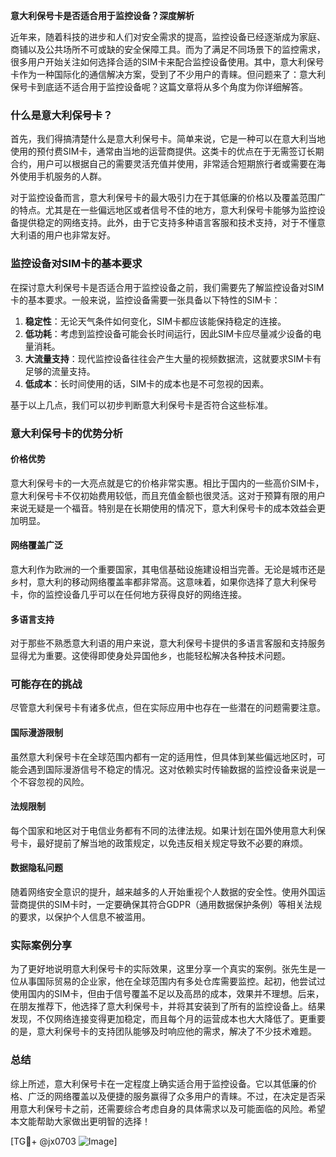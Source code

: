 **意大利保号卡是否适合用于监控设备？深度解析**

近年来，随着科技的进步和人们对安全需求的提高，监控设备已经逐渐成为家庭、商铺以及公共场所不可或缺的安全保障工具。而为了满足不同场景下的监控需求，很多用户开始关注如何选择合适的SIM卡来配合监控设备使用。其中，意大利保号卡作为一种国际化的通信解决方案，受到了不少用户的青睐。但问题来了：意大利保号卡到底适不适合用于监控设备呢？这篇文章将从多个角度为你详细解答。

### 什么是意大利保号卡？

首先，我们得搞清楚什么是意大利保号卡。简单来说，它是一种可以在意大利当地使用的预付费SIM卡，通常由当地的运营商提供。这类卡的优点在于无需签订长期合约，用户可以根据自己的需要灵活充值并使用，非常适合短期旅行者或需要在海外使用手机服务的人群。

对于监控设备而言，意大利保号卡的最大吸引力在于其低廉的价格以及覆盖范围广的特点。尤其是在一些偏远地区或者信号不佳的地方，意大利保号卡能够为监控设备提供稳定的网络支持。此外，由于它支持多种语言客服和技术支持，对于不懂意大利语的用户也非常友好。

### 监控设备对SIM卡的基本要求

在探讨意大利保号卡是否适合用于监控设备之前，我们需要先了解监控设备对SIM卡的基本要求。一般来说，监控设备需要一张具备以下特性的SIM卡：

1. **稳定性**：无论天气条件如何变化，SIM卡都应该能保持稳定的连接。
2. **低功耗**：考虑到监控设备可能会长时间运行，因此SIM卡应尽量减少设备的电量消耗。
3. **大流量支持**：现代监控设备往往会产生大量的视频数据流，这就要求SIM卡有足够的流量支持。
4. **低成本**：长时间使用的话，SIM卡的成本也是不可忽视的因素。

基于以上几点，我们可以初步判断意大利保号卡是否符合这些标准。

### 意大利保号卡的优势分析

#### 价格优势

意大利保号卡的一大亮点就是它的价格非常实惠。相比于国内的一些高价SIM卡，意大利保号卡不仅初始费用较低，而且充值金额也很灵活。这对于预算有限的用户来说无疑是一个福音。特别是在长期使用的情况下，意大利保号卡的成本效益会更加明显。

#### 网络覆盖广泛

意大利作为欧洲的一个重要国家，其电信基础设施建设相当完善。无论是城市还是乡村，意大利的移动网络覆盖率都非常高。这意味着，如果你选择了意大利保号卡，你的监控设备几乎可以在任何地方获得良好的网络连接。

#### 多语言支持

对于那些不熟悉意大利语的用户来说，意大利保号卡提供的多语言客服和支持服务显得尤为重要。这使得即使身处异国他乡，也能轻松解决各种技术问题。

### 可能存在的挑战

尽管意大利保号卡有诸多优点，但在实际应用中也存在一些潜在的问题需要注意。

#### 国际漫游限制

虽然意大利保号卡在全球范围内都有一定的适用性，但具体到某些偏远地区时，可能会遇到国际漫游信号不稳定的情况。这对依赖实时传输数据的监控设备来说是一个不容忽视的风险。

#### 法规限制

每个国家和地区对于电信业务都有不同的法律法规。如果计划在国外使用意大利保号卡，最好提前了解当地的政策规定，以免违反相关规定导致不必要的麻烦。

#### 数据隐私问题

随着网络安全意识的提升，越来越多的人开始重视个人数据的安全性。使用外国运营商提供的SIM卡时，一定要确保其符合GDPR（通用数据保护条例）等相关法规的要求，以保护个人信息不被滥用。

### 实际案例分享

为了更好地说明意大利保号卡的实际效果，这里分享一个真实的案例。张先生是一位从事国际贸易的企业家，他在全球范围内有多处仓库需要监控。起初，他尝试过使用国内的SIM卡，但由于信号覆盖不足以及高昂的成本，效果并不理想。后来，在朋友推荐下，他选择了意大利保号卡，并将其安装到了所有的监控设备上。结果发现，不仅网络连接变得更加稳定，而且每个月的运营成本也大大降低了。更重要的是，意大利保号卡的支持团队能够及时响应他的需求，解决了不少技术难题。

### 总结

综上所述，意大利保号卡在一定程度上确实适合用于监控设备。它以其低廉的价格、广泛的网络覆盖以及便捷的服务赢得了众多用户的青睐。不过，在决定是否采用意大利保号卡之前，还需要综合考虑自身的具体需求以及可能面临的风险。希望本文能帮助大家做出更明智的选择！

[TG💪+ @jx0703 ![Image](https://github.com/user-attachments/assets/dbca1d08-cadb-493c-b0ec-ad6f7a83f270)]